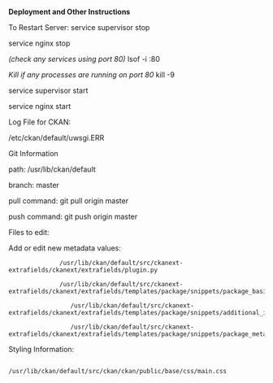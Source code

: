 **Deployment and Other Instructions**

To Restart Server:
  service supervisor stop 
	
  service nginx stop 
	
  _(check any services using port 80)_   lsof -i :80 
	
  _Kill if any processes are running on port 80_  kill -9 <pid>
	

  service supervisor start
	
  service nginx start

 

Log File for CKAN:

   /etc/ckan/default/uwsgi.ERR

Git Information


  path: /usr/lib/ckan/default
	
  branch: master
	
  pull command: git pull origin master
	
  push command: git push origin master
	
Files to edit:


  Add or edit new metadata values:
	
  				  /usr/lib/ckan/default/src/ckanext-extrafields/ckanext/extrafields/plugin.py
		
  				  /usr/lib/ckan/default/src/ckanext-extrafields/ckanext/extrafields/templates/package/snippets/package_basic_fields.html
		
   					 /usr/lib/ckan/default/src/ckanext-extrafields/ckanext/extrafields/templates/package/snippets/additional_info.html
		
   					 /usr/lib/ckan/default/src/ckanext-extrafields/ckanext/extrafields/templates/package/snippets/package_metadata_fields.html
		

  Styling Information:
	
  					  /usr/lib/ckan/default/src/ckan/ckan/public/base/css/main.css

